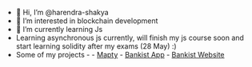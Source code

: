 - 👋 Hi, I’m @harendra-shakya
- 👀 I’m interested in blockchain development
- 🌱 I’m currently learning Js
- Learning asynchronous js currently, will finish my js course soon and start learning solidity after my exams (28 May) :)
- Some of my projects -
      - [Mapty](https://cheery-alpaca-61b679.netlify.app/)
      - [Bankist App](https://github.com/harendra-shakya/Bankist-App)
      - [Bankist Website](https://sage-gnome-d61840.netlify.app/)

<!---
harendra-shakya/harendra-shakya is a ✨ special ✨ repository because its `README.md` (this file) appears on your GitHub profile.
You can click the Preview link to take a look at your changes.
--->
